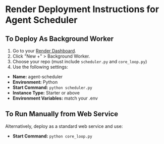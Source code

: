 
# Render Deployment Instructions for Agent Scheduler

## To Deploy As Background Worker

1. Go to your [Render Dashboard](https://dashboard.render.com).
2. Click "New +" > Background Worker.
3. Choose your repo (must include `scheduler.py` and `core_loop.py`)
4. Use the following settings:

- **Name:** agent-scheduler
- **Environment:** Python
- **Start Command:** `python scheduler.py`
- **Instance Type:** Starter or above
- **Environment Variables:** match your .env

## To Run Manually from Web Service

Alternatively, deploy as a standard web service and use:

- **Start Command:** `python core_loop.py`
